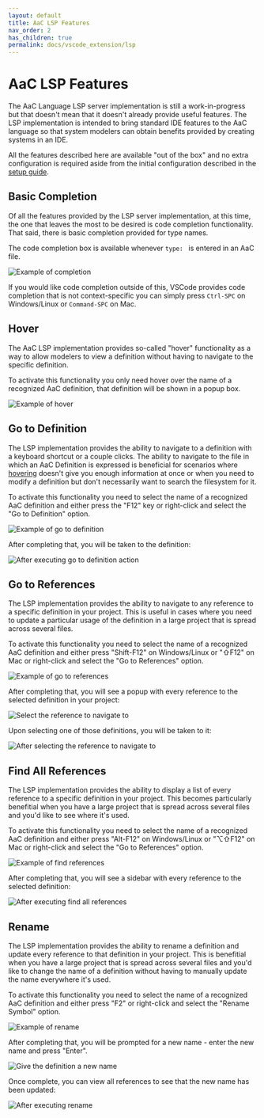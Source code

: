```yaml
---
layout: default
title: AaC LSP Features
nav_order: 2
has_children: true
permalink: docs/vscode_extension/lsp
---
```


# AaC LSP Features

The AaC Language LSP server implementation is still a work-in-progress but that
doesn't mean that it doesn't already provide useful features. The LSP
implementation is intended to bring standard IDE features to the AaC language so
that system modelers can obtain benefits provided by creating systems in an IDE.

All the features described here are available "out of the box" and no extra
configuration is required aside from the initial configuration described in the
[setup guide](docs/vscode_extension).

## Basic Completion

Of all the features provided by the LSP server implementation, at this time, the
one that leaves the most to be desired is code completion functionality. That
said, there is basic completion provided for type names.

The code completion box is available whenever `type: ` is entered in an AaC file.

![Example of completion](../../assets/images/vscode_extension/example-code-completion.png)

If you would like code completion outside of this, VSCode provides code
completion that is not context-specific you can simply press `Ctrl-SPC` on
Windows/Linux or `Command-SPC` on Mac.

## Hover

The AaC LSP implementation provides so-called "hover" functionality as a way to
allow modelers to view a definition without having to navigate to the specific
definition.

To activate this functionality you only need hover over the name of a recognized
AaC definition, that definition will be shown in a popup box.

![Example of hover](../../assets/images/vscode_extension/example-hover.png)

## Go to Definition

The LSP implementation provides the ability to navigate to a definition with a
keyboard shortcut or a couple clicks. The ability to navigate to the file in
which an AaC Definition is expressed is beneficial for scenarios where
[hovering](#hover) doesn't give you enough information at once or when you need
to modify a definition but don't necessarily want to search the filesystem for
it.

To activate this functionality you need to select the name of a recognized AaC
definition and either press the "F12" key or right-click and select the "Go to
Definition" option.

![Example of go to definition](../../assets/images/vscode_extension/example-go-to-definition.png)

After completing that, you will be taken to the definition:

![After executing go to definition action](../../assets/images/vscode_extension/example-go-to-definition-afterwards.png)

## Go to References

The LSP implementation provides the ability to navigate to any reference to a
specific definition in your project. This is useful in cases where you need to
update a particular usage of the definition in a large project that is spread
across several files.

To activate this functionality you need to select the name of a recognized AaC
definition and either press "Shift-F12" on Windows/Linux or "⇧F12" on Mac or
right-click and select the "Go to References" option.

![Example of go to references](../../assets/images/vscode_extension/example-go-to-references.png)

After completing that, you will see a popup with every reference to the selected
definition in your project:


![Select the reference to navigate to](../../assets/images/vscode_extension/example-go-to-references-picker.png)

Upon selecting one of those definitions, you will be taken to it:

![After selecting the reference to navigate to](../../assets/images/vscode_extension/example-go-to-references-afterwards.png)

## Find All References

The LSP implementation provides the ability to display a list of every reference
to a specific definition in your project. This becomes particularly benefitial
when you have a large project that is spread across several files and you'd like
to see where it's used.

To activate this functionality you need to select the name of a recognized AaC
definition and either press "Alt-F12" on Windows/Linux or "⌥⇧F12" on Mac or
right-click and select the "Go to References" option.

![Example of find references](../../assets/images/vscode_extension/example-find-references.png)

After completing that, you will see a sidebar with every reference to the
selected definition:

![After executing find all references](../../assets/images/vscode_extension/example-find-references-afterwards.png)

## Rename

The LSP implementation provides the ability to rename a definition and update
every reference to that definition in your project. This is benefitial when you
have a large project that is spread across several files and you'd like to
change the name of a definition without having to manually update the name
everywhere it's used.

To activate this functionality you need to select the name of a recognized AaC
definition and either press "F2" or right-click and select the "Rename Symbol"
option.

![Example of rename](../../assets/images/vscode_extension/example-rename.png)

After completing that, you will be prompted for a new name - enter the new name
and press "Enter".

![Give the definition a new name](../../assets/images/vscode_extension/example-rename-new-name.png)

Once complete, you can view all references to see that the new name has been updated:

![After executing rename](../../assets/images/vscode_extension/example-rename-afterwards.png)
